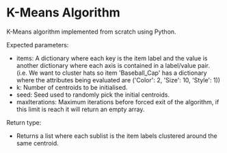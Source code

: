 # K-Means Algorithm

K-Means algorithm implemented from scratch using Python.

Expected parameters:

- items: A dictionary where each key is the item label and the value is another dictionary where each axis is contained in a label/value pair.
    (i.e. We want to cluster hats so item 'Baseball_Cap' has a dictionary where the attributes being evaluated are ('Color': 2, 'Size': 10, 'Style': 1))
- k: Number of centroids to be initialised.
- seed: Seed used to randomly pick the initial centroids.
- maxIterations: Maximum iterations before forced exit of the algorithm, if this limit is reach it will return an empty array.
  
Return type:

  - Returns a list where each sublist is the item labels clustered around the same centroid.

